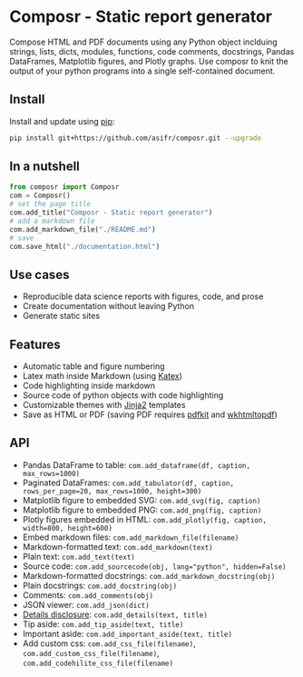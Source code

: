 # Composr - Static report generator

Compose HTML and PDF documents using any Python object inclduing strings, lists, dicts, modules, functions, code comments, docstrings, Pandas DataFrames, Matplotlib figures, and Plotly graphs. Use composr to knit the output of your python programs into a single self-contained document.

## Install

Install and update using [pip](https://pip.pypa.io/en/stable/quickstart/):

```bash
pip install git+https://github.com/asifr/composr.git --upgrade
```

## In a nutshell

```python
from composr import Composr
com = Composr()
# set the page title
com.add_title("Composr - Static report generator")
# add a markdown file
com.add_markdown_file("./README.md")
# save
com.save_html("./documentation.html")
```

## Use cases

- Reproducible data science reports with figures, code, and prose
- Create documentation without leaving Python
- Generate static sites

## Features

- Automatic table and figure numbering
- Latex math inside Markdown (using [Katex](https://katex.org/))
- Code highlighting inside markdown
- Source code of python objects with code highlighting
- Customizable themes with [Jinja2](https://jinja.palletsprojects.com/en/3.0.x/templates/) templates
- Save as HTML or PDF (saving PDF requires [pdfkit](https://pypi.org/project/pdfkit/) and [wkhtmltopdf](https://wkhtmltopdf.org/))

## API

- Pandas DataFrame to table: `com.add_dataframe(df, caption, max_rows=1000)`
- Paginated DataFrames: `com.add_tabulator(df, caption, rows_per_page=20, max_rows=1000, height=300)`
- Matplotlib figure to embedded SVG: `com.add_svg(fig, caption)`
- Matplotlib figure to embedded PNG: `com.add_png(fig, caption)`
- Plotly figures embedded in HTML: `com.add_plotly(fig, caption, width=800, height=600)`
- Embed markdown files: `com.add_markdown_file(filename)`
- Markdown-formatted text: `com.add_markdown(text)`
- Plain text: `com.add_text(text)`
- Source code: `com.add_sourcecode(obj, lang="python", hidden=False)`
- Markdown-formatted docstrings: `com.add_markdown_docstring(obj)`
- Plain docstrings: `com.add_docstring(obj)`
- Comments: `com.add_comments(obj)`
- JSON viewer: `com.add_json(dict)`
- [Details disclosure](https://developer.mozilla.org/en-US/docs/Web/HTML/Element/details): `com.add_details(text, title)`
- Tip aside: `com.add_tip_aside(text, title)`
- Important aside: `com.add_important_aside(text, title)`
- Add custom css: `com.add_css_file(filename)`, `com.add_custom_css_file(filename)`, `com.add_codehilite_css_file(filename)`
